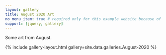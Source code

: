 ```yaml
---
layout: gallery
title: August 2020 Art
no_menu_item: true # required only for this example website because of menu construction
support: [jquery, gallery]
---
```


Some art from August.

{% include gallery-layout.html gallery=site.data.galleries.August-2020 %}